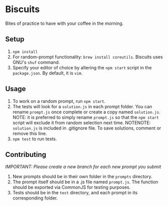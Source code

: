 # Biscuits
Bites of practice to have with your coffee in the morning.

## Setup
1. `npm install`
2. For random-prompt functionality: `brew install coreutils`. Biscuits uses GNU's `shuf` command.
3. Specify your editor of choice by altering the `npm start` script in the `package.json`. By default, it is `vim`.

## Usage
1. To work on a random prompt, run `npm start`.
2. The tests will look for a `solution.js` in each prompt folder. You can rename `prompt.js` once complete or create a copy named `solution.js`. 
  NOTE: it is preferred to simply rename `prompt.js` so that the `npm start` script will exclude it from random selection next time.
  NOTENOTE: `solution.js` is included in .gitignore file. To save solutions, comment or remove this line.
3. `npm test` to run tests.

## Contributing
*IMPORTANT: Please create a new branch for each new prompt you submit*
1. New prompts should be in their own folder in the `prompts` directory.
2. The prompt itself should be in a .js file named `prompt.js`. The function should be exported via CommonJS for testing purposes.
3. Tests should be in the `test` directory, and each prompt in its corresponding folder.

